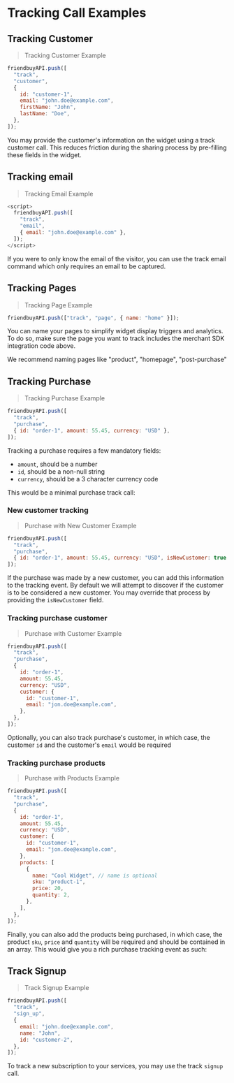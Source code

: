 # Tracking Call Examples

## Tracking Customer

> Tracking Customer Example

```javascript
friendbuyAPI.push([
  "track",
  "customer",
  {
    id: "customer-1",
    email: "john.doe@example.com",
    firstName: "John",
    lastName: "Doe",
  },
]);
```

You may provide the customer's information on the widget using a track customer call. This reduces friction during the sharing process by pre-filling these fields in the widget.

## Tracking email

> Tracking Email Example

```javascript
<script>
  friendbuyAPI.push([
    "track",
    "email",
    { email: "john.doe@example.com" },
  ]);
</script>
```

If you were to only know the email of the visitor, you can use the track email command which only requires an email to be captured.

## Tracking Pages

> Tracking Page Example

```javascript
friendbuyAPI.push(["track", "page", { name: "home" }]);
```

You can name your pages to simplify widget display triggers and analytics. To do so, make sure the page you want to track includes the merchant SDK integration code above.

We recommend naming pages like "product", "homepage", "post-purchase"

## Tracking Purchase

> Tracking Purchase Example

```javascript
friendbuyAPI.push([
  "track",
  "purchase",
  { id: "order-1", amount: 55.45, currency: "USD" },
]);
```

Tracking a purchase requires a few mandatory fields:

- `amount`, should be a number
- `id`, should be a non-null string
- `currency`, should be a 3 character currency code

This would be a minimal purchase track call:

### New customer tracking

> Purchase with New Customer Example

```javascript
friendbuyAPI.push([
  "track",
  "purchase",
  { id: "order-1", amount: 55.45, currency: "USD", isNewCustomer: true },
]);
```

If the purchase was made by a new customer, you can add this information to the tracking event. By default we will attempt to discover if the customer is to be considered a new customer. You may override that process by providing the `isNewCustomer` field.

### Tracking purchase customer

> Purchase with Customer Example

```javascript
friendbuyAPI.push([
  "track",
  "purchase",
  {
    id: "order-1",
    amount: 55.45,
    currency: "USD",
    customer: {
      id: "customer-1",
      email: "jon.doe@example.com",
    },
  },
]);
```

Optionally, you can also track purchase's customer, in which case, the customer `id` and the customer's `email` would be required

### Tracking purchase products

> Purchase with Products Example

```javascript
friendbuyAPI.push([
  "track",
  "purchase",
  {
    id: "order-1",
    amount: 55.45,
    currency: "USD",
    customer: {
      id: "customer-1",
      email: "jon.doe@example.com",
    },
    products: [
      {
        name: "Cool Widget", // name is optional
        sku: "product-1",
        price: 20,
        quantity: 2,
      },
    ],
  },
]);
```

Finally, you can also add the products being purchased, in which case, the product `sku`, `price` and `quantity` will be required and should be contained in an array. This would give you a rich purchase tracking event as such:

## Track Signup

> Track Signup Example

```javascript
friendbuyAPI.push([
  "track",
  "sign_up",
  {
    email: "john.doe@example.com",
    name: "John",
    id: "customer-2",
  },
]);
```

To track a new subscription to your services, you may use the track `signup` call.
